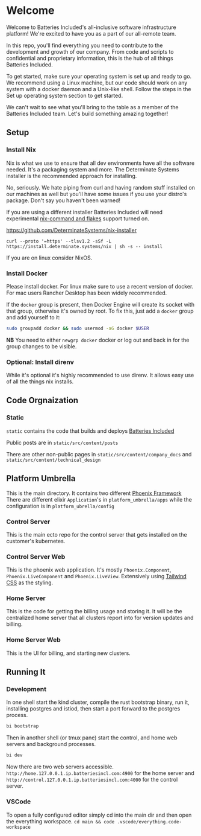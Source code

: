 # Welcome

Welcome to Batteries Included's all-inclusive software infrastructure platform!
We're excited to have you as a part of our all-remote team.

In this repo, you'll find everything you need to contribute to the development
and growth of our company. From code and scripts to confidential and proprietary
information, this is the hub of all things Batteries Included.

To get started, make sure your operating system is set up and ready to go. We
recommend using a Linux machine, but our code should work on any system with a
docker daemon and a Unix-like shell. Follow the steps in the Set up operating
system section to get started.

We can't wait to see what you'll bring to the table as a member of the Batteries
Included team. Let's build something amazing together!

## Setup

### Install Nix

Nix is what we use to ensure that all dev environments have all the software
needed. It's a packaging system and more. The Determinate Systems installer is
the recommended approach for installing.

No, seriously. We hate piping from curl and having random stuff installed on our
machines as well but you'll have some issues if you use your distro's package.
Don't say you haven't been warned!

If you are using a different installer Batteries Included will need experimental
[nix-command and flakes](https://nixos.wiki/wiki/Flakes) support turned on.

https://github.com/DeterminateSystems/nix-installer

`curl --proto '=https' --tlsv1.2 -sSf -L https://install.determinate.systems/nix | sh -s -- install`

If you are on linux consider NixOS.

### Install Docker

Please install docker. For linux make sure to use a recent version of docker.
For mac users Rancher Desktop has been widely recommended.

If the `docker` group is present, then Docker Engine will create its socket with
that group, otherwise it's owned by root. To fix this, just add a `docker` group
and add yourself to it:

```bash
sudo groupadd docker && sudo usermod -aG docker $USER
```

**NB** You need to either `newgrp docker` docker or log out and back in for the
group changes to be visible.

### Optional: Install direnv

While it's optional it's highly recommended to use direnv. It allows easy use of
all the things nix installs.

## Code Orgnaization

### Static

`static` contains the code that builds and deploys
[Batteries Included](https://www.batteriesincl.com)

Public posts are in `static/src/content/posts`

There are other non-public pages in `static/src/content/company_docs` and
`static/src/content/technical_design`

## Platform Umbrella

This is the main directory. It contains two different
[Phoenix Framework](https://phoenixframework.org/) There are different elixir
`Application`'s in `platform_umbrella/apps` while the configuration is in
`platform_ubrella/config`

### Control Server

This is the main ecto repo for the control server that gets installed on the
customer's kubernetes.

### Control Server Web

This is the phoenix web application. It's mostly `Phoenix.Component`,
`Phoenix.LiveComponent` and `Phoenix.LiveView`. Extensively using
[Tailwind CSS](https://tailwindcss.com/) as the styling.

### Home Server

This is the code for getting the billing usage and storing it. It will be the
centralized home server that all clusters report into for version updates and
billing.

### Home Server Web

This is the UI for billing, and starting new clusters.

## Running It

### Development

In one shell start the kind cluster, compile the rust bootstrap binary, run it,
installing postgres and istiod, then start a port forward to the postgres
process.

```bash
bi bootstrap
```

Then in another shell (or tmux pane) start the control, and home web servers and
background processes.

```bash
bi dev
```

Now there are two web servers accessible.
`http://home.127.0.0.1.ip.batteriesincl.com:4900` for the home server and
`http://control.127.0.0.1.ip.batteriesincl.com:4000` for the control server.

### VSCode

To open a fully configured editor simply cd into the main dir and then open the
everything workspace. `cd main && code .vscode/everything.code-workspace`
